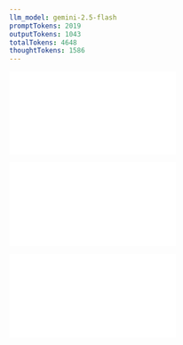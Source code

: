 ```yaml
---
llm_model: gemini-2.5-flash
promptTokens: 2019
outputTokens: 1043
totalTokens: 4648
thoughtTokens: 1586
---
```


![@](steps/_.3eb68380.md)

![@](steps/questions.33e2a0d5.md)

![@](steps/response.4e08ca27.md)